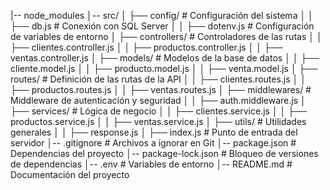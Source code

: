 |-- node_modules
│-- src/
│   ├── config/              # Configuración del sistema
│   │   ├── db.js            # Conexión con SQL Server
│   │   ├── dotenv.js        # Configuración de variables de entorno
│   ├── controllers/         # Controladores de las rutas
│   │   ├── clientes.controller.js
│   │   ├── productos.controller.js
│   │   ├── ventas.controller.js
│   ├── models/              # Modelos de la base de datos
│   │   ├── cliente.model.js
│   │   ├── producto.model.js
│   │   ├── venta.model.js
│   ├── routes/              # Definición de las rutas de la API
│   │   ├── clientes.routes.js
│   │   ├── productos.routes.js
│   │   ├── ventas.routes.js
│   ├── middlewares/         # Middleware de autenticación y seguridad
│   │   ├── auth.middleware.js
│   ├── services/            # Lógica de negocio
│   │   ├── clientes.service.js
│   │   ├── productos.service.js
│   │   ├── ventas.service.js
│   ├── utils/               # Utilidades generales
│   │   ├── response.js
│   ├── index.js             # Punto de entrada del servidor
│-- .gitignore               # Archivos a ignorar en Git
│-- package.json             # Dependencias del proyecto
│-- package-lock.json        # Bloqueo de versiones de dependencias
│-- .env                     # Variables de entorno
│-- README.md                # Documentación del proyecto
